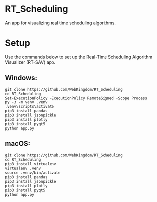 # RT_Scheduling
An app for visualizing real time scheduling algorithms.

# Setup
Use the commands below to set up the Real-Time Scheduling Algorithm Visualizer (RT-SAV) app.
## Windows:
```
git clone https://github.com/WebKingdom/RT_Scheduling 
cd RT_Scheduling
Set-ExecutionPolicy -ExecutionPolicy RemoteSigned -Scope Process
py -3 -m venv .venv
.venv\scripts\activate
pip3 install pandas
pip3 install jsonpickle
pip3 install plotly
pip3 install pyqt5
python app.py
```

## macOS:
```
git clone https://github.com/WebKingdom/RT_Scheduling 
cd RT_Scheduling
pip3 install virtualenv
virtualenv .venv
source .venv/bin/activate
pip3 install pandas
pip3 install jsonpickle
pip3 install plotly
pip3 install pyqt5
python app.py
```
